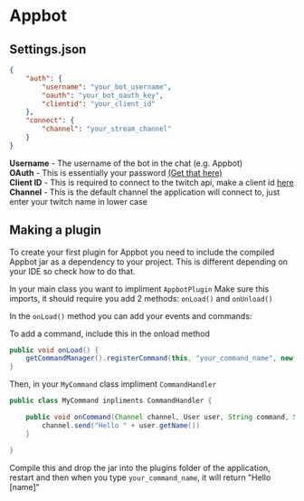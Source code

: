 # Appbot

## Settings.json
```json
{
	"auth": {
		"username": "your_bot_username",
		"oauth": "your_bot_oauth_key",
		"clientid": "your_client_id"
	},
	"connect": {
		"channel": "your_stream_channel"
	}
}
```

<b>Username</b> - The username of the bot in the chat (e.g. Appbot) <br>
<b>OAuth</b> - This is essentially your password [(Get that here)](https://twitchapps.com/tmi/) <br>
<b>Client ID</b> - This is required to connect to the twitch api, make a client id [here](https://www.twitch.tv/kraken/oauth2/clients/new)
<br>
<b>Channel</b> - This is the default channel the application will connect to, just enter your twitch name in lower case

## Making a plugin

To create your first plugin for Appbot you need to include the compiled Appbot jar as a dependency to your project.
This is different depending on your IDE so check how to do that.

In your main class you want to impliment `AppbotPlugin`
Make sure this imports, it should require you add 2 methods: `onLoad()` and `onUnload()`

In the `onLoad()` method you can add your events and commands:

To add a command, include this in the onload method
```java
public void onLoad() {
	getCommandManager().registerCommand(this, "your_command_name", new MyCommand());
}
```
Then, in your `MyCommand` class impliment `CommandHandler`
```java
public class MyCommand inpliments CommandHandler {

	public void onCommand(Channel channel, User user, String command, String[] args) {
		channel.send("Hello " + user.getName())
	}

}
```
Compile this and drop the jar into the plugins folder of the application, restart and then when you type `your_command_name`, it will return "Hello [name]"
